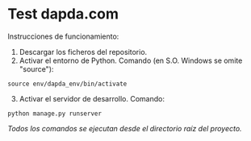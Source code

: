 # Test dapda.com

Instrucciones de funcionamiento:

1. Descargar los ficheros del repositorio.
2. Activar el entorno de Python. Comando (en S.O. Windows se omite "source"):

`source env/dapda_env/bin/activate`
         
3. Activar el servidor de desarrollo. Comando:

`python manage.py runserver`

_Todos los comandos se ejecutan desde el directorio raíz del proyecto._
